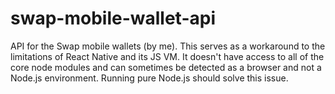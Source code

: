 # swap-mobile-wallet-api
API for the Swap mobile wallets (by me). This serves as a workaround to the limitations of React Native and its JS VM. It doesn't have access to all of the core node modules and can sometimes be detected as a browser and not a Node.js environment. Running pure Node.js should solve this issue.

